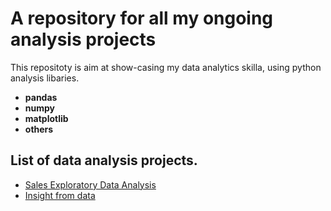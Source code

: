 # A repository for all my ongoing analysis projects
This repositoty is aim at show-casing my data analytics skilla, using python analysis libaries.
- **pandas**
- **numpy**
- **matplotlib**
- **others**


## List of data analysis projects.   

- [Sales Exploratory Data Analysis](https://github.com/DanielTobi0/Data_Analysis_Projects/blob/main/Sales%20Exploratory%20Data%20Analysis.ipynb)
- [Insight from data](https://github.com/DanielTobi0/Data_analysis_projects/blob/main/Insight_from_data/Analysis.ipynb)
